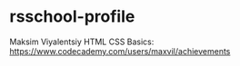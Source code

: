 # rsschool-profile
Maksim Viyalentsiy
HTML CSS Basics: https://www.codecademy.com/users/maxvil/achievements
